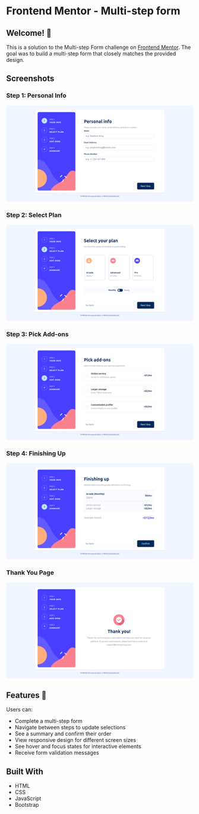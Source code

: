 # Frontend Mentor - Multi-step form

## Welcome! 👋

This is a solution to the Multi-step Form challenge on [Frontend Mentor](https://www.frontendmentor.io). The goal was to build a multi-step form that closely matches the provided design.

## Screenshots

### Step 1: Personal Info
![Step 1: Personal Info](/screenshots/step-1.png)

### Step 2: Select Plan
![Step 2: Select Plan](/screenshots/step-2.png)

### Step 3: Pick Add-ons
![Step 3: Pick Add-ons](/screenshots/step-3.png)

### Step 4: Finishing Up
![Step 4: Finishing Up](/screenshots/step-4.png)

### Thank You Page
![Thank You Page](/screenshots/step-5.png)


## Features 🚀

Users can:
- Complete a multi-step form
- Navigate between steps to update selections
- See a summary and confirm their order
- View responsive design for different screen sizes
- See hover and focus states for interactive elements
- Receive form validation messages

## Built With

- HTML
- CSS
- JavaScript
- Bootstrap

